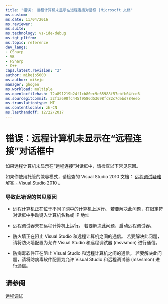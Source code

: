 ```yaml
---
title: "错误： 远程计算机未显示在远程连接对话框 |Microsoft 文档"
ms.custom: 
ms.date: 11/04/2016
ms.reviewer: 
ms.suite: 
ms.technology: vs-ide-debug
ms.tgt_pltfrm: 
ms.topic: reference
dev_langs:
- CSharp
- VB
- FSharp
- C++
caps.latest.revision: "2"
author: mikejo5000
ms.author: mikejo
manager: ghogen
ms.workload: multiple
ms.openlocfilehash: 72a891219b24f1cb80ec9e65988f57ebfb04fcd6
ms.sourcegitcommit: 32f1a690fc445f9586d53698fc82c7debd784eeb
ms.translationtype: MT
ms.contentlocale: zh-CN
ms.lasthandoff: 12/22/2017
---
```

# <a name="error-remote-machine-does-not-appear-in-a-remote-connections-dialog"></a>错误：远程计算机未显示在“远程连接”对话框中
如果远程计算机未显示在“远程连接”对话框中，请检查以下常见原因。  
  
 如果你使用托管的兼容模式，请检查的 Visual Studio 2010 文档： [远程调试疑难解答 - Visual Studio 2010](https://msdn.microsoft.com/en-us/library/2ys11ead\(v=vs.100\).aspx) 。  
  
### <a name="common-causes-for-this-error"></a>导致此错误的常见原因  
  
-   远程计算机正在位于不同子网中的计算机上运行。 若要解决此问题，在限定符对话框中手动键入计算机名称或 IP 地址  
  
-   远程调试器未在远程计算机上运行。 若要解决此问题，启动远程调试器。  
  
-   防火墙正在阻止 Visual Studio 和远程计算机之间的通信。 若要解决此问题，请将防火墙配置为允许 Visual Studio 和远程调试器 (msvsmon) 进行通信。  
  
-   防病毒软件正在阻止 Visual Studio 和远程计算机之间的通信。 若要解决此问题，请将防病毒软件配置为允许 Visual Studio 和远程调试器 (msvsmon) 进行通信。  
  
## <a name="see-also"></a>请参阅  
 [远程调试](../debugger/remote-debugging.md)